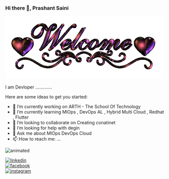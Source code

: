 ### Hi there 👋, Prashant Saini
![Header](https://raw.githubusercontent.com/prashantsaini25/prashantsaini25/master/animated-welcome-image-0291.gif )
  

I am Devloper .............

Here are some ideas to get you started:

- 🔭 I’m currently working on ARTH - The School Of Technology 
- 🌱 I’m currently learning MlOps , DevOps AL , Hybrid Multi Cloud , Redhat , Flutter 
- 👯 I’m looking to collaborate on Creating conatinet 
- 🤔 I’m looking for help with degin 
- 💬 Ask me about MlOps DevOps Cloud
- 📫 How to reach me: ...
<!-- - 😄 Pronouns: ...
- ⚡ Fun fact: ... -->
<img src ="https://github-readme-stats.vercel.app/api?username=prashantsaini25&&show_icons=true&title_color=ffffff&icon_color=bb2acf&text_color=daf7dc&bg_color=151515"  alt="animated" />

 [<img src='https://cdn.jsdelivr.net/npm/simple-icons@3.0.1/icons/linkedin.svg' alt='linkedin' height='40'>](https://www.linkedin.com/in/https://www.linkedin.com/in/prashant-saini-2845b015a//)  
[<img src='https://cdn.jsdelivr.net/npm/simple-icons@3.0.1/icons/facebook.svg' alt='facebook' height='40'>](https://www.facebook.com/https://www.facebook.com/prashant.saine.5)  
[<img src='https://cdn.jsdelivr.net/npm/simple-icons@3.0.1/icons/instagram.svg' alt='instagram' height='40'>](https://www.instagram.com/https://www.instagram.com/princeprashantsaini//)
